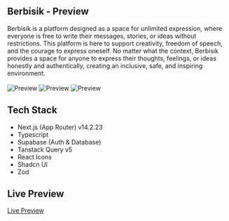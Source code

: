 ## Berbisik - Preview
Berbisik is a platform designed as a space for unlimited expression, where everyone is free to write their
messages, stories, or ideas without restrictions. This platform is here to support creativity, freedom of speech, and
the courage to express oneself. No matter what the context, Berbisik provides a space for anyone to express their
thoughts, feelings, or ideas honestly and authentically, creating an inclusive, safe, and inspiring environment.
</br>
</br>
![Preview](https://github.com/user-attachments/assets/f6de01a5-8fab-481d-a306-5467964d1bb1)
![Preview](https://github.com/user-attachments/assets/935b3aea-fd3f-4045-8924-dbd894a8dc28)
![Preview](https://github.com/user-attachments/assets/97a0c230-05f8-4ac4-bcb0-8b9a68029a76)

## Tech Stack
- Next.js (App Router) v14.2.23
- Typescript
- Supabase (Auth & Database)
- Tanstack Query v5
- React Icons
- Shadcn UI
- Zod

## Live Preview
[Live Preview](https://berbisik.vercel.app/)
